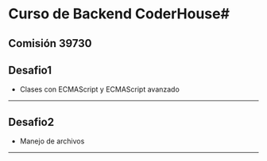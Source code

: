 # Curso de Backend CoderHouse# 

## Comisión 39730
## Desafio1
- Clases con ECMAScript y ECMAScript avanzado
----------------------------------------------------------------
## Desafio2
- Manejo de archivos
----------------------------------------------------------------


 